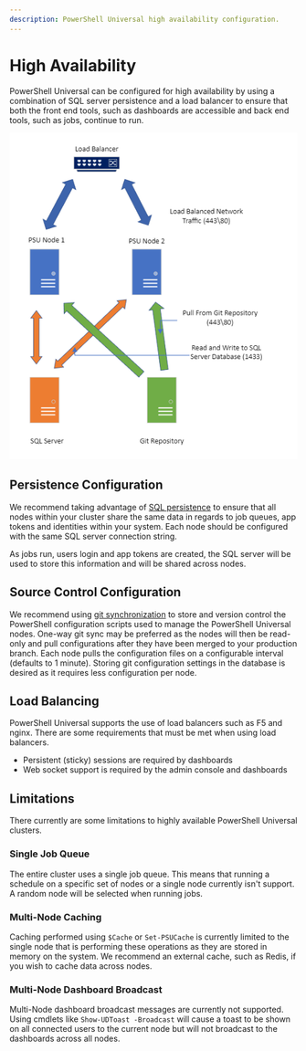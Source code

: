```yaml
---
description: PowerShell Universal high availability configuration.
---
```


# High Availability

PowerShell Universal can be configured for high availability by using a combination of SQL server persistence and a load balancer to ensure that both the front end tools, such as dashboards are accessible and back end tools, such as jobs, continue to run.&#x20;

![](<../../.gitbook/assets/image (2) (2) (1).png>)

## Persistence Configuration

We recommend taking advantage of [SQL persistence](../persistence.md#sql) to ensure that all nodes within your cluster share the same data in regards to job queues, app tokens and identities within your system. Each node should be configured with the same SQL server connection string.&#x20;

As jobs run, users login and app tokens are created, the SQL server will be used to store this information and will be shared across nodes.&#x20;

## Source Control Configuration

We recommend using [git synchronization](../git.md) to store and version control the PowerShell configuration scripts used to manage the PowerShell Universal nodes. One-way git sync may be preferred as the nodes will then be read-only and pull configurations after they have been merged to your production branch. Each node pulls the configuration files on a configurable interval (defaults to 1 minute). Storing git configuration settings in the database is desired as it requires less configuration per node.&#x20;

## Load Balancing

PowerShell Universal supports the use of load balancers such as F5 and nginx. There are some requirements that must be met when using load balancers.&#x20;

* Persistent (sticky) sessions are required by dashboards
* Web socket support is required by the admin console and dashboards

## Limitations&#x20;

There currently are some limitations to highly available PowerShell Universal clusters.&#x20;

### Single Job Queue

The entire cluster uses a single job queue. This means that running a schedule on a specific set of nodes or a single node currently isn't support. A random node will be selected when running jobs.&#x20;

### Multi-Node Caching

Caching performed using `$Cache` or `Set-PSUCache` is currently limited to the single node that is performing these operations as they are stored in memory on the system. We recommend an external cache, such as Redis, if you wish to cache data across nodes.&#x20;

### Multi-Node Dashboard Broadcast

Multi-Node dashboard broadcast messages are currently not supported. Using cmdlets like `Show-UDToast -Broadcast` will cause a toast to be shown on all connected users to the current node but will not broadcast to the dashboards across all nodes.&#x20;

